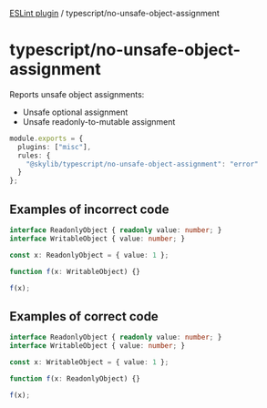 [ESLint plugin](https://ilyub.github.io/eslint-plugin/) / typescript/no-unsafe-object-assignment

# typescript/no-unsafe-object-assignment

Reports unsafe object assignments:
- Unsafe optional assignment
- Unsafe readonly-to-mutable assignment

```ts
module.exports = {
  plugins: ["misc"],
  rules: {
    "@skylib/typescript/no-unsafe-object-assignment": "error"
  }
};
```

## Examples of incorrect code

```ts
interface ReadonlyObject { readonly value: number; }
interface WritableObject { value: number; }

const x: ReadonlyObject = { value: 1 };

function f(x: WritableObject) {}

f(x);
```

## Examples of correct code

```ts
interface ReadonlyObject { readonly value: number; }
interface WritableObject { value: number; }

const x: WritableObject = { value: 1 };

function f(x: ReadonlyObject) {}

f(x);
```